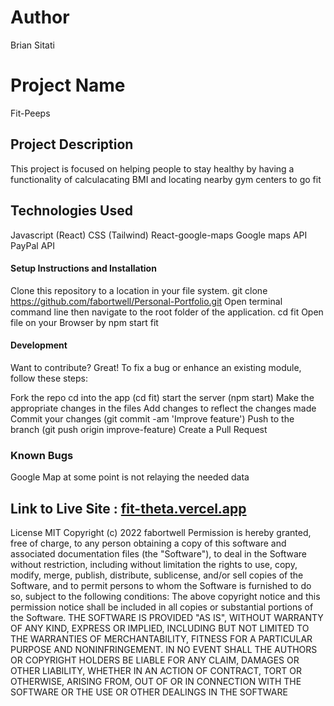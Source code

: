 # Author
Brian Sitati

# Project Name
Fit-Peeps

 ## Project Description 
This project is focused on helping people to stay healthy by having a functionality of calculacating BMI and locating nearby gym centers to go fit

## Technologies Used
Javascript (React)
CSS (Tailwind)
React-google-maps
Google maps API
PayPal API


#### Setup Instructions and Installation
Clone this repository to a location in your file system. git clone https://github.com/fabortwell/Personal-Portfolio.git
Open terminal command line then navigate to the root folder of the application. cd fit
Open file on your Browser by npm start fit 

#### Development
Want to contribute? Great! To fix a bug or enhance an existing module, follow these steps:

Fork the repo
cd into the app (cd fit)
start the server (npm start)
Make the appropriate changes in the files
Add changes to reflect the changes made
Commit your changes (git commit -am 'Improve feature')
Push to the branch (git push origin improve-feature)
Create a Pull Request


### Known Bugs
Google Map at some point is not relaying the needed data 

## Link to Live Site : [fit-theta.vercel.app](https://fit-theta.vercel.app/)
License
MIT Copyright (c) 2022 fabortwell Permission is hereby granted, free of charge, to any person obtaining a copy of this software and associated documentation files (the "Software"), to deal in the Software without restriction, including without limitation the rights to use, copy, modify, merge, publish, distribute, sublicense, and/or sell copies of the Software, and to permit persons to whom the Software is furnished to do so, subject to the following conditions: The above copyright notice and this permission notice shall be included in all copies or substantial portions of the Software. THE SOFTWARE IS PROVIDED "AS IS", WITHOUT WARRANTY OF ANY KIND, EXPRESS OR IMPLIED, INCLUDING BUT NOT LIMITED TO THE WARRANTIES OF MERCHANTABILITY, FITNESS FOR A PARTICULAR PURPOSE AND NONINFRINGEMENT. IN NO EVENT SHALL THE AUTHORS OR COPYRIGHT HOLDERS BE LIABLE FOR ANY CLAIM, DAMAGES OR OTHER LIABILITY, WHETHER IN AN ACTION OF CONTRACT, TORT OR OTHERWISE, ARISING FROM, OUT OF OR IN CONNECTION WITH THE SOFTWARE OR THE USE OR OTHER DEALINGS IN THE SOFTWARE
